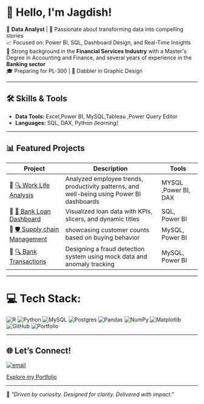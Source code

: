 # 👋 Hello, I'm Jagdish!


🎯 **Data Analyst** | 🧠 Passionate about transforming data into compelling stories  
📈 Focused on: Power BI, SQL, Dashboard Design, and Real-Time Insights  
💼 Strong background in the **Financial Services Industry** with a Master's Degree in Accounting and Finance, and several years of experience in the **Banking sector**  
🎓 Preparing for PL-300 | 🎨 Dabbler in Graphic Design

---

## 🛠️ Skills & Tools

- **Data Tools:** Excel,Power BI, MySQL,Tableau ,Power Query Editor  
- **Languages:** SQL, DAX, Python *(learning)*

  
---

## 📊 Featured Projects

| Project | Description | Tools |
|--------|-------------|-------|
|📂 [🔍 Work Life Analysis](https://github.com/Jagdish-Bhandari/Work_life_analysis.git) | Analyzed employee trends, productivity patterns, and well-being using Power BI dashboards | MYSQL ,Power BI, DAX |
|📂 [🏦 Bank Loan Dashboard](https://github.com/Jagdish-Bhandari/Bank_Loan_Analysis.git) | Visualized loan data with KPIs, slicers, and dynamic titles | SQL, Power BI |
|📂 [🛡️ Supply chain Management](https://github.com/Jagdish-Bhandari/Supply-Chain-Dynamic-Dashboard.git) | showcasing customer counts based on buying behavior | MySQL, Power BI |
|📂 [🔍 Bank Transactions](https://github.com/Jagdish-Bhandari/Bank_transactions_overview.git) | Designing a fraud detection system using mock data and anomaly tracking  | MySQL, Power BI |


---


# 💻 Tech Stack:
![R](https://img.shields.io/badge/r-%23276DC3.svg?style=for-the-badge&logo=r&logoColor=white) ![Python](https://img.shields.io/badge/python-3670A0?style=for-the-badge&logo=python&logoColor=ffdd54) ![MySQL](https://img.shields.io/badge/mysql-4479A1.svg?style=for-the-badge&logo=mysql&logoColor=white) ![Postgres](https://img.shields.io/badge/postgres-%23316192.svg?style=for-the-badge&logo=postgresql&logoColor=white) ![Pandas](https://img.shields.io/badge/pandas-%23150458.svg?style=for-the-badge&logo=pandas&logoColor=white) ![NumPy](https://img.shields.io/badge/numpy-%23013243.svg?style=for-the-badge&logo=numpy&logoColor=white) ![Matplotlib](https://img.shields.io/badge/Matplotlib-%23ffffff.svg?style=for-the-badge&logo=Matplotlib&logoColor=black) ![GitHub](https://img.shields.io/badge/github-%23121011.svg?style=for-the-badge&logo=github&logoColor=white) ![Portfolio](https://img.shields.io/badge/Portfolio-%23000000.svg?style=for-the-badge&logo=firefox&logoColor=#FF7139)

---

## 🌐 Let’s Connect!

[![email](https://img.shields.io/badge/Email-D14836?logo=gmail&logoColor=white)](mailto:jagdishbhandari0503@gmail.com)

[Explore my Portfolio](https://jagdish-bhandari.github.io/Jagdish_All-project-portfolio/)


---

📌 *"Driven by curiosity. Designed for clarity. Delivered with impact."*
